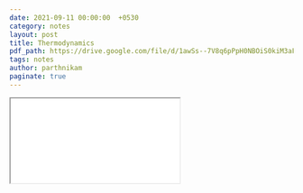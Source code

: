 ```yaml
---
date: 2021-09-11 00:00:00  +0530
category: notes
layout: post
title: Thermodynamics
pdf_path: https://drive.google.com/file/d/1awSs--7V8q6pPpH0NBOiS0kiM3aF320a/preview?usp=sharing
tags: notes
author: parthnikam
paginate: true
---
```


<iframe class="embed-pdf" src="{{ page.pdf_path }}#toolbar=0" seamless="seamless" scrolling="no" style="overflow:hidden"></iframe>
